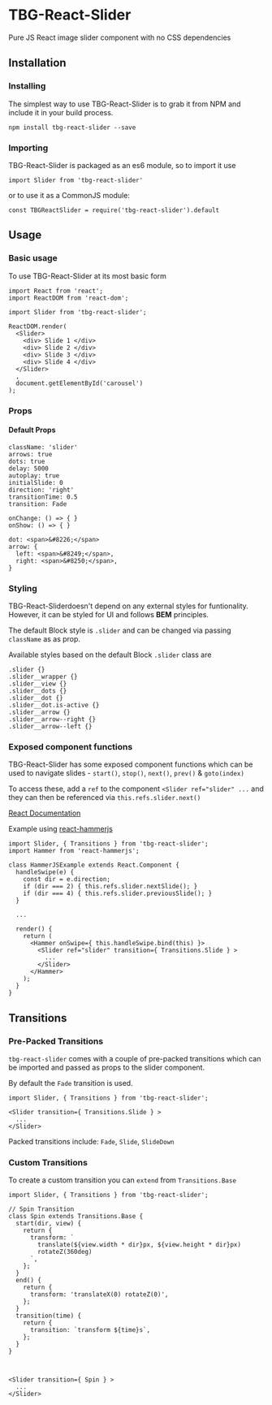 # TBG-React-Slider
Pure JS React image slider component with no CSS dependencies

## Installation

### Installing
The simplest way to use TBG-React-Slider is to grab it from NPM and include it in your build process.
```
npm install tbg-react-slider --save
```

### Importing

TBG-React-Slider is packaged as an es6 module, so to import it use

```
import Slider from 'tbg-react-slider'
```

or to use it as a CommonJS module:
```
const TBGReactSlider = require('tbg-react-slider').default
```

## Usage

### Basic usage

To use TBG-React-Slider at its most basic form

```
import React from 'react';
import ReactDOM from 'react-dom';

import Slider from 'tbg-react-slider';

ReactDOM.render(
  <Slider>
    <div> Slide 1 </div>
    <div> Slide 2 </div>
    <div> Slide 3 </div>
    <div> Slide 4 </div>
  </Slider>
  ,
  document.getElementById('carousel')
);
```
### Props

#### Default Props

```
className: 'slider'
arrows: true
dots: true
delay: 5000
autoplay: true
initialSlide: 0
direction: 'right'
transitionTime: 0.5
transition: Fade

onChange: () => { }
onShow: () => { }

dot: <span>&#8226;</span>
arrow: {
  left: <span>&#8249;</span>,
  right: <span>&#8250;</span>,
}
```

### Styling

TBG-React-Sliderdoesn't depend on any external styles for funtionality. However, it can be styled for UI and follows __BEM__ principles.

The default Block style is `.slider` and can be changed via passing `className` as as prop.

Available styles based on the default Block `.slider` class are
```
.slider {}
.slider__wrapper {}
.slider__view {}
.slider__dots {}
.slider__dot {}
.slider__dot.is-active {}
.slider__arrow {}
.slider__arrow--right {}
.slider__arrow--left {}
```

### Exposed component functions

TBG-React-Slider has some exposed component functions which can be used to navigate slides - `start()`, `stop()`, `next()`, `prev()` & `goto(index)`

To access these, add a `ref` to the component `<Slider ref="slider" ...` and they can then be referenced via `this.refs.slider.next()`

[React Documentation](https://facebook.github.io/react/tips/expose-component-functions.html)

Example using [react-hammerjs](https://github.com/JedWatson/react-hammerjs)
```
import Slider, { Transitions } from 'tbg-react-slider';
import Hammer from 'react-hammerjs';

class HammerJSExample extends React.Component {
  handleSwipe(e) {
    const dir = e.direction;
    if (dir === 2) { this.refs.slider.nextSlide(); }
    if (dir === 4) { this.refs.slider.previousSlide(); }
  }
  
  ...
  
  render() {
    return (
      <Hammer onSwipe={ this.handleSwipe.bind(this) }>
        <Slider ref="slider" transition={ Transitions.Slide } >
          ...
        </Slider>
      </Hammer>
    );
  }
}
```

## Transitions
### Pre-Packed Transitions
`tbg-react-slider` comes with a couple of pre-packed transitions which can be imported and passed as props to the slider component.

By default the `Fade` transition is used.

```
import Slider, { Transitions } from 'tbg-react-slider';

<Slider transition={ Transitions.Slide } >
  ...
</Slider>

```

Packed transitions include: `Fade`, `Slide`, `SlideDown`

### Custom Transitions
To create a custom transition you can `extend` from `Transitions.Base`
```
import Slider, { Transitions } from 'tbg-react-slider';

// Spin Transition
class Spin extends Transitions.Base {
  start(dir, view) {
    return {
      transform: `
        translate(${view.width * dir}px, ${view.height * dir}px)
        rotateZ(360deg)
      `,
    };
  }
  end() {
    return {
      transform: 'translateX(0) rotateZ(0)',
    };
  }
  transition(time) {
    return {
      transition: `transform ${time}s`,
    };
  }
}



<Slider transition={ Spin } >
  ...
</Slider>
```

